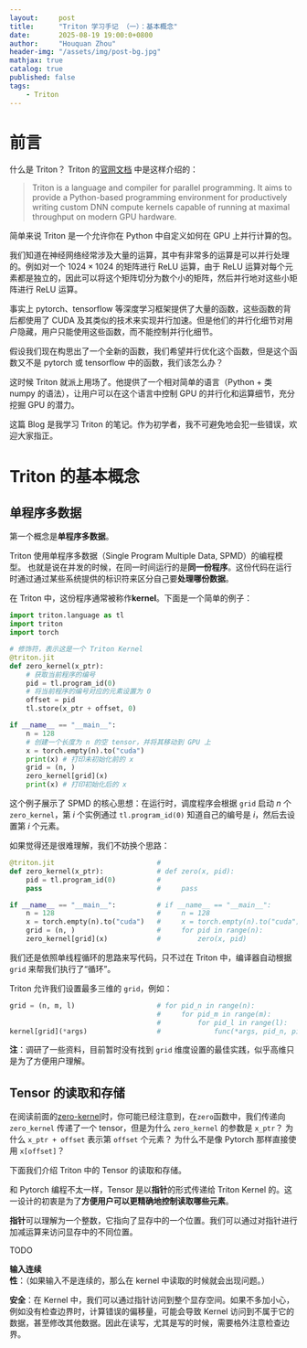 ```yaml
---
layout:     post
title:      "Triton 学习手记 （一）：基本概念"
date:       2025-08-19 19:00:0+0800
author:     "Houquan Zhou"
header-img: "/assets/img/post-bg.jpg"
mathjax: true
catalog: true
published: false
tags:
    - Triton
---
```


# 前言

什么是 Triton？
Triton 的[官网文档](https://triton-lang.org/main/index.html) 中是这样介绍的：
> Triton is a language and compiler for parallel programming. It aims to provide a Python-based programming environment for productively writing custom DNN compute kernels capable of running at maximal throughput on modern GPU hardware.

简单来说 Triton 是一个允许你在 Python 中自定义如何在 GPU 上并行计算的包。

我们知道在神经网络经常涉及大量的运算，其中有非常多的运算是可以并行处理的。例如对一个 $1024 \times 1024$ 的矩阵进行 ReLU 运算，由于 ReLU 运算对每个元素都是独立的，因此可以将这个矩阵切分为数个小的矩阵，然后并行地对这些小矩阵进行 ReLU 运算。

事实上 pytorch、tensorflow 等深度学习框架提供了大量的函数，这些函数的背后都使用了 CUDA 及其类似的技术来实现并行加速。但是他们的并行化细节对用户隐藏，用户只能使用这些函数，而不能控制并行化细节。

假设我们现在构思出了一个全新的函数，我们希望并行优化这个函数，但是这个函数又不是 pytorch 或 tensorflow 中的函数，我们该怎么办？

这时候 Triton 就派上用场了。他提供了一个相对简单的语言（Python + 类 numpy 的语法），让用户可以在这个语言中控制 GPU 的并行化和运算细节，充分挖掘 GPU 的潜力。

这篇 Blog 是我学习 Triton 的笔记。作为初学者，我不可避免地会犯一些错误，欢迎大家指正。

# Triton 的基本概念

## 单程序多数据
第一个概念是**单程序多数据**。

Triton 使用单程序多数据（Single Program Multiple Data, SPMD）的编程模型。
也就是说在并发的时候，在同一时间运行的是**同一份程序**。这份代码在运行时通过通过某些系统提供的标识符来区分自己要**处理哪份数据**。

在 Triton 中，这份程序通常被称作**kernel**。下面是一个简单的例子：

<span id="zero-kernel"></span>

```python
import triton.language as tl
import triton
import torch

# 修饰符，表示这是一个 Triton Kernel
@triton.jit
def zero_kernel(x_ptr):
    # 获取当前程序的编号
    pid = tl.program_id(0)
    # 将当前程序的编号对应的元素设置为 0
    offset = pid
    tl.store(x_ptr + offset, 0)

if __name__ == "__main__":
    n = 128
    # 创建一个长度为 n 的空 tensor，并将其移动到 GPU 上
    x = torch.empty(n).to("cuda")
    print(x) # 打印未初始化前的 x
    grid = (n, )
    zero_kernel[grid](x)
    print(x) # 打印初始化后的 x
```

这个例子展示了 SPMD 的核心思想：在运行时，调度程序会根据 `grid` 启动 $n$ 个 `zero_kernel`，第 $i$ 个实例通过 `tl.program_id(0)` 知道自己的编号是 $i$，然后去设置第 $i$ 个元素。

如果觉得还是很难理解，我们不妨换个思路：

```python
@triton.jit                         #
def zero_kernel(x_ptr):             # def zero(x, pid):
    pid = tl.program_id(0)          #
    pass                            #     pass

if __name__ == "__main__":          # if __name__ == "__main__":
    n = 128                         #     n = 128
    x = torch.empty(n).to("cuda")   #     x = torch.empty(n).to("cuda")
    grid = (n, )                    #     for pid in range(n):
    zero_kernel[grid](x)            #         zero(x, pid)
```

我们还是依照单线程循环的思路来写代码，只不过在 Triton 中，编译器自动根据 `grid` 来帮我们执行了“循环”。

Triton 允许我们设置最多三维的 `grid`，例如：
```python
grid = (n, m, l)                    # for pid_n in range(n):
                                    #     for pid_m in range(m):
                                    #         for pid_l in range(l):
kernel[grid](*args)                 #             func(*args, pid_n, pid_m, pid_l)
```

**注**：调研了一些资料，目前暂时没有找到 `grid` 维度设置的最佳实践，似乎高维只是为了方便用户理解。

## Tensor 的读取和存储
在阅读前面的[zero-kernel](#zero-kernel)时，你可能已经注意到，在`zero`函数中，我们传递向 `zero_kernel` 传递了一个 tensor，但是为什么 `zero_kernel` 的参数是 `x_ptr`？
为什么 `x_ptr + offset` 表示第 `offset` 个元素？
为什么不是像 Pytorch 那样直接使用 `x[offset]`？

下面我们介绍 Triton 中的 Tensor 的读取和存储。

和 Pytorch 编程不太一样，Tensor 是以**指针**的形式传递给 Triton Kernel 的。这一设计的初衷是为了**方便用户可以更精确地控制读取哪些元素**。

**指针**可以理解为一个整数，它指向了显存中的一个位置。我们可以通过对指针进行加减运算来访问显存中的不同位置。

TODO

**输入连续性**：（如果输入不是连续的，那么在 kernel 中读取的时候就会出现问题。）

**安全**：在 Kernel 中，我们可以通过指针访问到整个显存空间。如果不多加小心，例如没有检查边界时，计算错误的偏移量，可能会导致 Kernel 访问到不属于它的数据，甚至修改其他数据。因此在读写，尤其是写的时候，需要格外注意检查边界。
